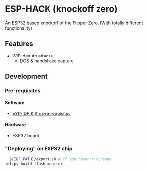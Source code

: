 # ESP-HACK (knockoff zero)

An ESP32 based knockoff of the Flipper Zero. (With totally different functionality)

## Features

- WiFi deauth attacks
    - DOS & handshake capture

## Development

### Pre-requisites

#### Software

- [ESP-IDF & It's pre-requisites](https://docs.espressif.com/projects/esp-idf/en/latest/esp32/get-started/index.html)

#### Hardware

- ESP32 board

### "Deploying" on ESP32 chip

```bash
. ${IDF_PATH}/export.sh # If you haven't already
idf.py build flash monitor
```